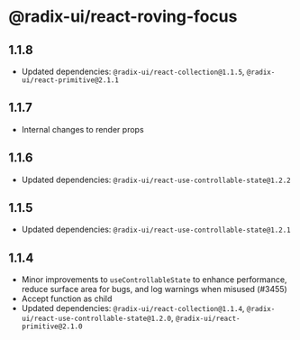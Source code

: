 # @radix-ui/react-roving-focus

## 1.1.8

- Updated dependencies: `@radix-ui/react-collection@1.1.5`, `@radix-ui/react-primitive@2.1.1`

## 1.1.7

- Internal changes to render props

## 1.1.6

- Updated dependencies: `@radix-ui/react-use-controllable-state@1.2.2`

## 1.1.5

- Updated dependencies: `@radix-ui/react-use-controllable-state@1.2.1`

## 1.1.4

- Minor improvements to `useControllableState` to enhance performance, reduce surface area for bugs, and log warnings when misused (#3455)
- Accept function as child
- Updated dependencies: `@radix-ui/react-collection@1.1.4`, `@radix-ui/react-use-controllable-state@1.2.0`, `@radix-ui/react-primitive@2.1.0`
